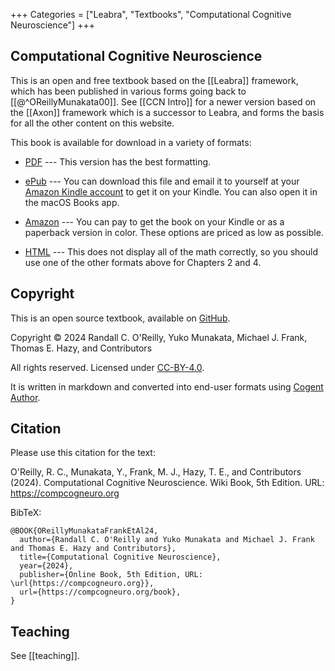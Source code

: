 +++
Categories = ["Leabra", "Textbooks", "Computational Cognitive Neuroscience"]
+++

## Computational Cognitive Neuroscience

This is an open and free textbook based on the [[Leabra]] framework, which has been published in various forms going back to [[@^OReillyMunakata00]]. See [[CCN Intro]] for a newer version based on the [[Axon]] framework which is a successor to Leabra, and forms the basis for all the other content on this website.

This book is available for download in a variety of formats:

* [PDF](https://github.com/CompCogNeuro/book/releases/latest/download/ccnbook_ed5.pdf) --- This version has the best formatting.

* [ePub](https://github.com/CompCogNeuro/book/releases/latest/download/ccnbook_ed5.epub) --- You can download this file and email it to yourself at your [Amazon Kindle account](https://www.amazon.com/gp/sendtokindle/email) to get it on your Kindle. You can also open it in the macOS Books app.

* [Amazon](https://www.amazon.com/dp/B0DFWMZYWJ) --- You can pay to get the book on your Kindle or as a paperback version in color. These options are priced as low as possible.

* [HTML](https://github.com/CompCogNeuro/book/releases/latest/download/ccnbook_ed5.html) --- This does not display all of the math correctly, so you should use one of the other formats above for Chapters 2 and 4.

## Copyright

This is an open source textbook, available on [GitHub](https://github.com/CompCogNeuro/book).

Copyright © 2024 Randall C. O'Reilly, Yuko Munakata, Michael J. Frank, Thomas E. Hazy, and Contributors

All rights reserved. Licensed under [CC-BY-4.0](https://github.com/CompCogNeuro/book/blob/main/LICENSE).

It is written in markdown and converted into end-user formats using [Cogent Author](https://github.com/cogentcore/cogent/tree/main/author).

## Citation

Please use this citation for the text:

O'Reilly, R. C., Munakata, Y., Frank, M. J., Hazy, T. E., and Contributors (2024). Computational Cognitive Neuroscience. Wiki Book, 5th Edition. URL: https://compcogneuro.org

BibTeX:

```
@BOOK{OReillyMunakataFrankEtAl24,
  author={Randall C. O'Reilly and Yuko Munakata and Michael J. Frank and Thomas E. Hazy and Contributors},
  title={Computational Cognitive Neuroscience},
  year={2024},
  publisher={Online Book, 5th Edition, URL: \url{https://compcogneuro.org}},
  url={https://compcogneuro.org/book},
}
```

## Teaching

See [[teaching]].
